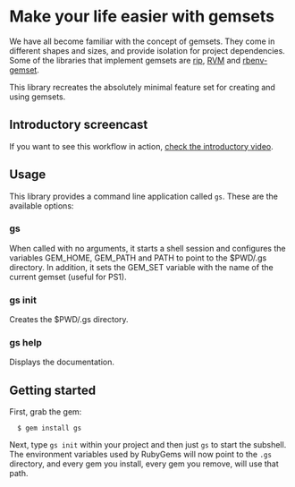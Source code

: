 # Make your life easier with gemsets

We have all become familiar with the concept of gemsets. They
come in different shapes and sizes, and provide isolation
for project dependencies. Some of the libraries that
implement gemsets are [rip](https://github.com/defunkt/rip),
[RVM](https://rvm.beginrescueend.com/gemsets/) and
[rbenv-gemset](https://github.com/jamis/rbenv-gemset).

This library recreates the absolutely minimal feature set for creating
and using gemsets.

## Introductory screencast

If you want to see this workflow in action, [check the introductory
video](http://vimeo.com/soveran/gs).

## Usage

This library provides a command line application called `gs`. These
are the available options:

### gs

When called with no arguments, it starts a shell session and
configures the variables GEM_HOME, GEM_PATH and PATH to point
to the $PWD/.gs directory. In addition, it sets the GEM_SET
variable with the name of the current gemset (useful for PS1).

### gs init

Creates the $PWD/.gs directory.

### gs help

Displays the documentation.

## Getting started

First, grab the gem:

      $ gem install gs

Next, type `gs init` within your project and then just `gs` to start
the subshell. The environment variables used by RubyGems will now
point to the `.gs` directory, and every gem you install, every gem you
remove, will use that path.
